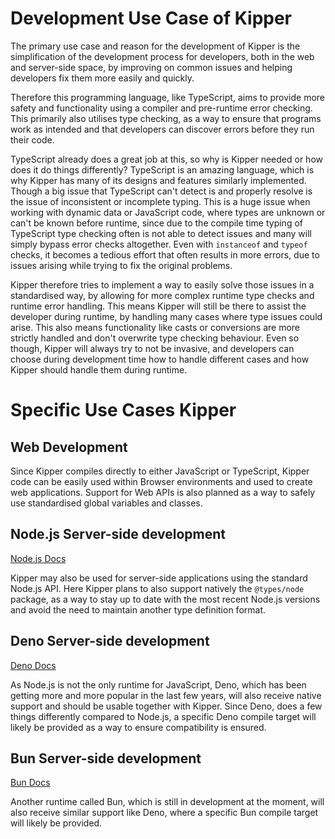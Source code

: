 # Development Use Case of Kipper

The primary use case and reason for the development of Kipper is the
simplification of the development process for developers, both in the web
and server-side space, by improving on common issues and helping developers
fix them more easily and quickly.

Therefore this programming language, like TypeScript, aims to provide more
safety and functionality using a compiler and pre-runtime error checking.
This primarily also utilises type checking, as a way to ensure that programs
work as intended and that developers can discover errors before they run their
code.

TypeScript already does a great job at this, so why is Kipper needed or how does
it do things differently? TypeScript is an amazing language, which is why Kipper
has many of its designs and features similarly implemented. Though a big issue
that TypeScript can't detect is and properly resolve is the issue of inconsistent
or incomplete typing. This is a huge issue when working with dynamic data or JavaScript
code, where types are unknown or can't be known before runtime, since due to the
compile time typing of TypeScript type checking often is not able to detect
issues and many will simply bypass error checks altogether. Even with
`instanceof` and `typeof` checks, it becomes a tedious effort that often results
in more errors, due to issues arising while trying to fix the original problems.

Kipper therefore tries to implement a way to easily solve those issues in a
standardised way, by allowing for more complex runtime type checks and runtime
error handling. This means Kipper will still be there to assist the developer
during runtime, by handling many cases where type issues could arise. This also
means functionality like casts or conversions are more strictly handled and don't
overwrite type checking behaviour. Even so though, Kipper will always try to not
be invasive, and developers can choose during development time how to handle
different cases and how Kipper should handle them during runtime.

# Specific Use Cases Kipper

## Web Development

Since Kipper compiles directly to either JavaScript or TypeScript, Kipper code
can be easily used within Browser environments and used to create web applications.
Support for Web APIs is also planned as a way to safely use standardised global
variables and classes.

## Node.js Server-side development

[Node.js Docs](https://nodejs.org/en/docs/)

Kipper may also be used for server-side applications using the standard Node.js
API. Here Kipper plans to also support natively the `@types/node` package, as a
way to stay up to date with the most recent Node.js versions and avoid the need
to maintain another type definition format.

## Deno Server-side development

[Deno Docs](https://deno.land/)

As Node.js is not the only runtime for JavaScript, Deno, which has been getting
more and more popular in the last few years, will also receive native support
and should be usable together with Kipper. Since Deno, does a few things differently
compared to Node.js, a specific Deno compile target will likely be provided as a
way to ensure compatibility is ensured.

## Bun Server-side development

[Bun Docs](https://bun.sh/)

Another runtime called Bun, which is still in development at the moment, will
also receive similar support like Deno, where a specific Bun compile target will
likely be provided.
